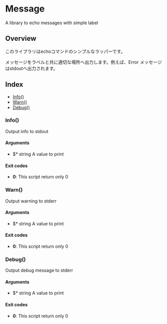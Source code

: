 
# Message

A library to echo messages with simple label

## Overview

このライブラリはechoコマンドのシンプルなラッパーです。

メッセージをラベルと共に適切な場所へ出力します。例えば、Error メッセージはstdoutへ出力されます。

## Index

* [Info()](#info)
* [Warn()](#warn)
* [Debug()](#debug)

### Info()

Output info to stdout

#### Arguments

* $* string A value to print

#### Exit codes

* **0**: This script return only 0

### Warn()

Output warning to stderr

#### Arguments

* $* string A value to print

#### Exit codes

* **0**: This script return only 0

### Debug()

Output debug message to stderr

#### Arguments

* $* string A value to print

#### Exit codes

* **0**: This script return only 0

